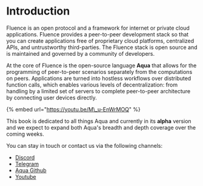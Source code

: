 # Introduction

Fluence is an open protocol and a framework for internet or private cloud applications. Fluence provides a peer-to-peer development stack so that you can create applications free of proprietary cloud platforms, centralized APIs, and untrustworthy third-parties. The Fluence stack is open source and is maintained and governed by a community of developers.

At the core of Fluence is the open-source language **Aqua** that allows for the programming of peer-to-peer scenarios separately from the computations on peers. Applications are turned into hostless workflows over distributed function calls, which enables various levels of decentralization: from handling by a limited set of servers to complete peer-to-peer architecture by connecting user devices directly.

{% embed url="https://youtu.be/M\_u-EnWrMOQ" %}

This book is dedicated to all things Aqua and currently in its **alpha** version and we expect to expand both Aqua's breadth and depth coverage over the coming weeks. 

You can stay in touch or contact us via the following channels: 

* [Discord](https://discord.gg/)
* [Telegram](https://t.me/fluence_project)
* [Aqua Github](https://github.com/fluencelabs/aqua)
* [Youtube](https://www.youtube.com/channel/UC3b5eFyKRFlEMwSJ1BTjpbw)







